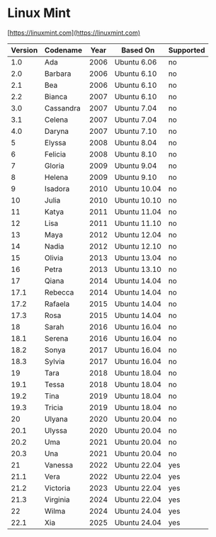 # Linux Mint

[https://linuxmint.com](https://linuxmint.com)

| Version | Codename  | Year | Based On     | Supported |
|---------|-----------|------|--------------|-----------|
| 1.0     | Ada       | 2006 | Ubuntu 6.06  | no        |
| 2.0     | Barbara   | 2006 | Ubuntu 6.10  | no        |
| 2.1     | Bea       | 2006 | Ubuntu 6.10  | no        |
| 2.2     | Bianca    | 2007 | Ubuntu 6.10  | no        |
| 3.0     | Cassandra | 2007 | Ubuntu 7.04  | no        |
| 3.1     | Celena    | 2007 | Ubuntu 7.04  | no        |
| 4.0     | Daryna    | 2007 | Ubuntu 7.10  | no        |
| 5       | Elyssa    | 2008 | Ubuntu 8.04  | no        |
| 6       | Felicia   | 2008 | Ubuntu 8.10  | no        |
| 7       | Gloria    | 2009 | Ubuntu 9.04  | no        |
| 8       | Helena    | 2009 | Ubuntu 9.10  | no        |
| 9       | Isadora   | 2010 | Ubuntu 10.04 | no        |
| 10      | Julia     | 2010 | Ubuntu 10.10 | no        |
| 11      | Katya     | 2011 | Ubuntu 11.04 | no        |
| 12      | Lisa      | 2011 | Ubuntu 11.10 | no        |
| 13      | Maya      | 2012 | Ubuntu 12.04 | no        |
| 14      | Nadia     | 2012 | Ubuntu 12.10 | no        |
| 15      | Olivia    | 2013 | Ubuntu 13.04 | no        |
| 16      | Petra     | 2013 | Ubuntu 13.10 | no        |
| 17      | Qiana     | 2014 | Ubuntu 14.04 | no        |
| 17.1    | Rebecca   | 2014 | Ubuntu 14.04 | no        |
| 17.2    | Rafaela   | 2015 | Ubuntu 14.04 | no        |
| 17.3    | Rosa      | 2015 | Ubuntu 14.04 | no        |
| 18      | Sarah     | 2016 | Ubuntu 16.04 | no        |
| 18.1    | Serena    | 2016 | Ubuntu 16.04 | no        |
| 18.2    | Sonya     | 2017 | Ubuntu 16.04 | no        |
| 18.3    | Sylvia    | 2017 | Ubuntu 16.04 | no        |
| 19      | Tara      | 2018 | Ubuntu 18.04 | no        |
| 19.1    | Tessa     | 2018 | Ubuntu 18.04 | no        |
| 19.2    | Tina      | 2019 | Ubuntu 18.04 | no        |
| 19.3    | Tricia    | 2019 | Ubuntu 18.04 | no        |
| 20      | Ulyana    | 2020 | Ubuntu 20.04 | no        |
| 20.1    | Ulyssa    | 2020 | Ubuntu 20.04 | no        |
| 20.2    | Uma       | 2021 | Ubuntu 20.04 | no        |
| 20.3    | Una       | 2021 | Ubuntu 20.04 | no        |
| 21      | Vanessa   | 2022 | Ubuntu 22.04 | yes       |
| 21.1    | Vera      | 2022 | Ubuntu 22.04 | yes       |
| 21.2    | Victoria  | 2023 | Ubuntu 22.04 | yes       |
| 21.3    | Virginia  | 2024 | Ubuntu 22.04 | yes       |
| 22      | Wilma     | 2024 | Ubuntu 24.04 | yes       |
| 22.1    | Xia       | 2025 | Ubuntu 24.04 | yes       |
